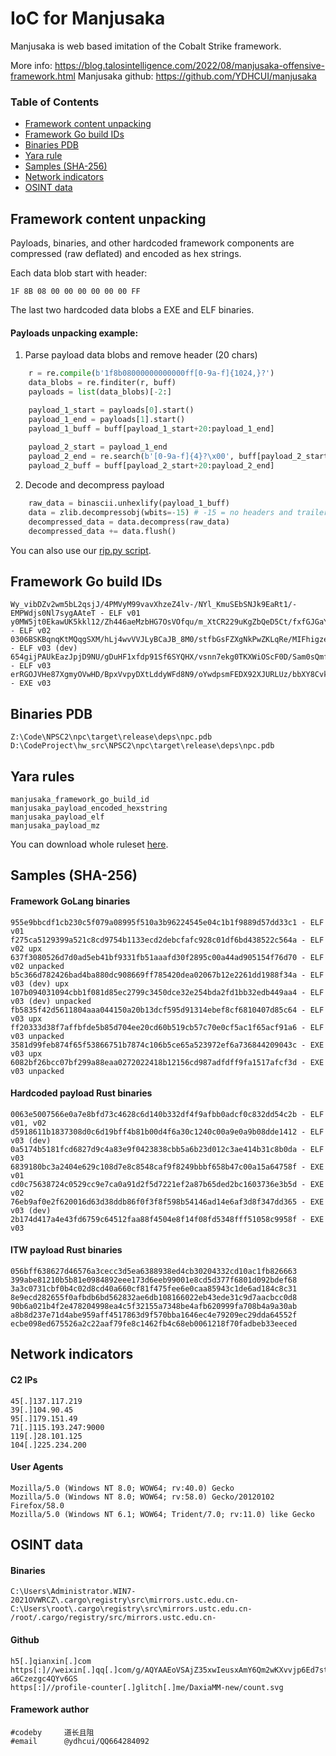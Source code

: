 # IoC for Manjusaka

Manjusaka is web based imitation of the Cobalt Strike framework.

More info: <https://blog.talosintelligence.com/2022/08/manjusaka-offensive-framework.html>  Manjusaka github: <https://github.com/YDHCUI/manjusaka>

### Table of Contents
* [Framework content unpacking](#framework-content-unpacking)
* [Framework Go build IDs](#framework-go-build-ids)
* [Binaries PDB](#binaries-pdb)
* [Yara rule](#yara-rules)
* [Samples (SHA-256)](#samples-sha-256)
* [Network indicators](#network-indicators)
* [OSINT data](#osint-data)

## Framework content unpacking
Payloads, binaries, and other hardcoded framework components are compressed (raw deflated) and encoded as hex strings. 

Each data blob start with header:
```
1F 8B 08 00 00 00 00 00 00 FF
```
The last two hardcoded data blobs a EXE and ELF binaries.

#### Payloads unpacking example:
1. Parse payload data blobs and remove header (20 chars)
```python
    r = re.compile(b'1f8b08000000000000ff[0-9a-f]{1024,}?')
    data_blobs = re.finditer(r, buff)
    payloads = list(data_blobs)[-2:]

    payload_1_start = payloads[0].start()
    payload_1_end = payloads[1].start()
    payload_1_buff = buff[payload_1_start+20:payload_1_end]
    
    payload_2_start = payload_1_end
    payload_2_end = re.search(b'[0-9a-f]{4}?\x00', buff[payload_2_start:]).start() + 4 + payload_2_start
    payload_2_buff = buff[payload_2_start+20:payload_2_end]
```
2. Decode and decompress payload
```python
    raw_data = binascii.unhexlify(payload_1_buff)
    data = zlib.decompressobj(wbits=-15) # -15 = no headers and trailers
    decompressed_data = data.decompress(raw_data)
    decompressed_data += data.flush()
```
You can also use our [rip.py script](rip.py).

## Framework Go build IDs
```
Wy_vibDZv2wm5bL2qsjJ/4PMVyM99vavXhzeZ4lv-/NYl_KmuSEbSNJk9EaRt1/-EMPWdjs0Nl7sygAAteT - ELF v01
y0MW5jt0EkawUK5kkl12/Zh446aeMzbHG7OsVOfqu/m_XtCR229uKgZbQeD5Ct/fxfGJGaYN1_6nNv2XZSb - ELF v02
0306BSKBqnqKtMQqgSXM/hLj4wvVVJLyBCaJB_8M0/stfbGsFZXgNkPwZKLqRe/MIFhigzePSeV5d_RmfC5 - ELF v03 (dev) 
654gijPAUkEazJpjD9NU/gDuHF1xfdp91Sf6SYQHX/vsnn7ekg0TKXWiOScF0D/Sam0sQmfyCaDC8qCfYx5 - ELF v03
erRGOJVHe87XgmyOVwHD/BpxVvpyDXtLddyWFd8N9/oYwdpsmFEDX92XJURLUz/bbXY8CvkDMriB32dI6SX - EXE v03
```

## Binaries PDB
```
Z:\Code\NPSC2\npc\target\release\deps\npc.pdb
D:\CodeProject\hw_src\NPSC2\npc\target\release\deps\npc.pdb
```

## Yara rules
```
manjusaka_framework_go_build_id
manjusaka_payload_encoded_hexstring
manjusaka_payload_elf
manjusaka_payload_mz
```
You can download whole ruleset [here](Manjusaka.yar).

## Samples (SHA-256)
#### Framework GoLang binaries
```
955e9bbcdf1cb230c5f079a08995f510a3b96224545e04c1b1f9889d57dd33c1 - ELF v01
f275ca5129399a521c8cd9754b1133ecd2debcfafc928c01df6bd438522c564a - ELF v02 upx
637f3080526d7d0ad5eb41bf9331fb51aaafd30f2895c00a44ad905154f76d70 - ELF v02 unpacked
b5c366d782426bad4ba880dc908669ff785420dea02067b12e2261dd1988f34a - ELF v03 (dev) upx
107b094031094cbb1f081d85ec2799c3450dce32e254bda2fd1bb32edb449aa4 - ELF v03 (dev) unpacked
fb5835f42d5611804aaa044150a20b13dcf595d91314ebef8cf6810407d85c64 - ELF v03 upx
ff20333d38f7affbfde5b85d704ee20cd60b519cb57c70e0cf5ac1f65acf91a6 - ELF v03 unpacked
3581d99feb874f65f53866751b7874c106b5ce65a523972ef6a736844209043c - EXE v03 upx
6082bf26bcc07bf299a88eaa0272022418b12156cd987adfdff9fa1517afcf3d - EXE v03 unpacked
```
#### Hardcoded payload Rust binaries
```
0063e5007566e0a7e8bfd73c4628c6d140b332df4f9afbb0adcf0c832dd54c2b - ELF v01, v02
d5918611b1837308d0c6d19bff4b81b00d4f6a30c1240c00a9e0a9b08dde1412 - ELF v03 (dev)
0a5174b5181fcd6827d9c4a83e9f0423838cbb5a6b23d012c3ae414b31c8b0da - ELF v03
6839180bc3a2404e629c108d7e8c8548caf9f8249bbbf658b47c00a15a64758f - EXE v01
cd0c75638724c0529cc9e7ca0a91d2f5d7221ef2a87b65ded2bc1603736e3b5d - EXE v02
76eb9af0e2f620016d63d38ddb86f0f3f8f598b54146ad14e6af3d8f347dd365 - EXE v03 (dev)
2b174d417a4e43fd6759c64512faa88f4504e8f14f08fd5348fff51058c9958f - EXE v03
```
#### ITW payload Rust binaries
```
056bff638627d46576a3cecc3d5ea6388938ed4cb30204332cd10ac1fb826663
399abe81210b5b81e0984892eee173d6eeb99001e8cd5d377f6801d092bdef68
3a3c0731cbf0b4c02d8cd40a660cf81f475fee6e0caa85943c1de6ad184c8c31
8e9ecd282655f0afbdb6bd562832ae6db108166022eb43ede31c9d7aacbcc0d8
90b6a021b4f2e478204998ea4c5f32155a7348be4afb620999fa708b4a9a30ab
a8b8d237e71d4abe959aff4517863d9f570bba1646ec4e79209ec29dda64552f
ecbe098ed675526a2c22aaf79fe8c1462fb4c68eb0061218f70fadbeb33eeced
```

## Network indicators
#### C2 IPs
```
45[.]137.117.219
39[.]104.90.45
95[.]179.151.49
71[.]115.193.247:9000
119[.]28.101.125
104[.]225.234.200
```
#### User Agents
```
Mozilla/5.0 (Windows NT 8.0; WOW64; rv:40.0) Gecko
Mozilla/5.0 (Windows NT 8.0; WOW64; rv:58.0) Gecko/20120102 Firefox/58.0
Mozilla/5.0 (Windows NT 6.1; WOW64; Trident/7.0; rv:11.0) like Gecko
```

## OSINT data
#### Binaries
```
C:\Users\Administrator.WIN7-2021OVWRCZ\.cargo\registry\src\mirrors.ustc.edu.cn-
C:\Users\root\.cargo\registry\src\mirrors.ustc.edu.cn-
/root/.cargo/registry/src/mirrors.ustc.edu.cn-
```
#### Github
```
h5[.]qianxin[.]com
https[:]//weixin[.]qq[.]com/g/AQYAAEoVSAjZ35xwIeusxAmY6Qm2wKXvvjp6Ed7stK2OrUIl-a6Czezgc4QYv6GS
https[:]//profile-counter[.]glitch[.]me/DaxiaMM-new/count.svg
```
#### Framework author
```
#codeby     道长且阻
#email      @ydhcui/QQ664284092
```
